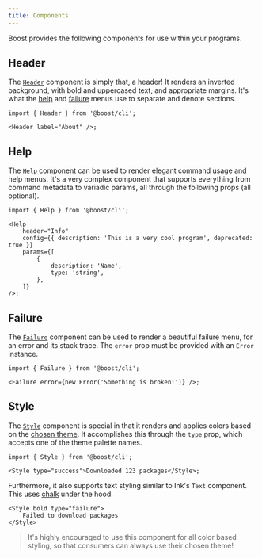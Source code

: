 ```yaml
---
title: Components
---
```


Boost provides the following components for use within your programs.

## Header

The [`Header`](/api/cli/function/Header) component is simply that, a header! It renders an inverted
background, with bold and uppercased text, and appropriate margins. It's what the [help](#help) and
[failure](#failure) menus use to separate and denote sections.

```tsx
import { Header } from '@boost/cli';

<Header label="About" />;
```

## Help

The [`Help`](/api/cli/function/Help) component can be used to render elegant command usage and help
menus. It's a very complex component that supports everything from command metadata to variadic
params, all through the following props (all optional).

```tsx
import { Help } from '@boost/cli';

<Help
	header="Info"
	config={{ description: 'This is a very cool program', deprecated: true }}
	params={[
		{
			description: 'Name',
			type: 'string',
		},
	]}
/>;
```

## Failure

The [`Failure`](/api/cli/class/Failure) component can be used to render a beautiful failure menu,
for an error and its stack trace. The `error` prop must be provided with an `Error` instance.

```tsx
import { Failure } from '@boost/cli';

<Failure error={new Error('Something is broken!')} />;
```

## Style

The [`Style`](/api/cli/function/Style) component is special in that it renders and applies colors
based on the [chosen theme](../cli.mdx#themes). It accomplishes this through the `type` prop, which
accepts one of the theme palette names.

```tsx
import { Style } from '@boost/cli';

<Style type="success">Downloaded 123 packages</Style>;
```

Furthermore, it also supports text styling similar to Ink's `Text` component. This uses
[chalk](https://www.npmjs.com/package/chalk) under the hood.

```tsx
<Style bold type="failure">
	Failed to download packages
</Style>
```

> It's highly encouraged to use this component for all color based styling, so that consumers can
> always use their chosen theme!
